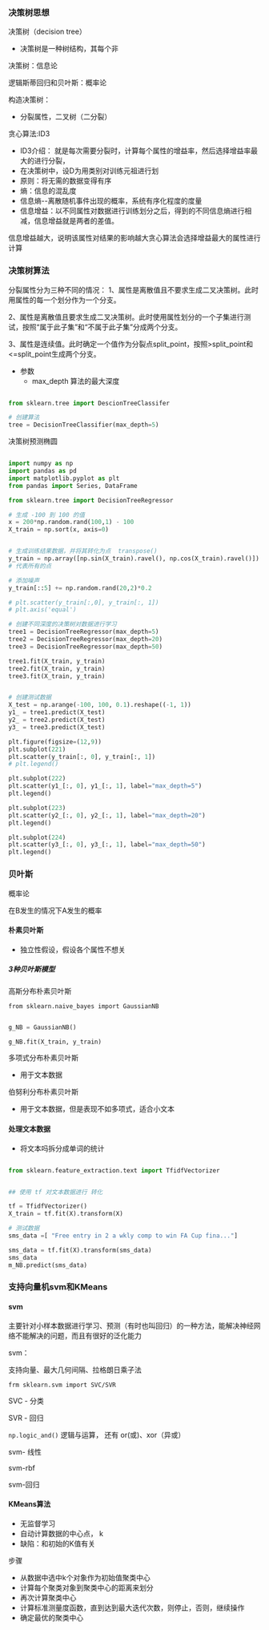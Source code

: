 ### 决策树思想



决策树（decision tree）

- 决策树是一种树结构，其每个非

决策树：信息论

逻辑斯蒂回归和贝叶斯：概率论



构造决策树：

- 分裂属性，二叉树（二分裂）

贪心算法:ID3

- ID3介绍： 就是每次需要分裂时，计算每个属性的增益率，然后选择增益率最大的进行分裂，
- 在决策树中，设D为用类别对训练元祖进行划
- 原则：将无需的数据变得有序
- 熵：信息的混乱度
- 信息熵--离散随机事件出现的概率，系统有序化程度的度量
- 信息增益：以不同属性对数据进行训练划分之后，得到的不同信息熵进行相减，信息增益就是两者的差值。



信息增益越大，说明该属性对结果的影响越大贪心算法会选择增益最大的属性进行计算





### 决策树算法

分裂属性分为三种不同的情况：
  1、属性是离散值且不要求生成二叉决策树。此时用属性的每一个划分作为一个分支。

  2、属性是离散值且要求生成二叉决策树。此时使用属性划分的一个子集进行测试，按照“属于此子集”和“不属于此子集”分成两个分支。

  3、属性是连续值。此时确定一个值作为分裂点split_point，按照>split_point和<=split_point生成两个分支。

- 参数
  - max_depth   算法的最大深度

```python

from sklearn.tree import DescionTreeClassifer

# 创建算法
tree = DecisionTreeClassifier(max_depth=5)
```



决策树预测椭圆

```python

import numpy as np
import pandas as pd
import matplotlib.pyplot as plt
from pandas import Series, DataFrame

from sklearn.tree import DecisionTreeRegressor

# 生成 -100 到 100 的值
x = 200*np.random.rand(100,1) - 100
X_train = np.sort(x, axis=0)


# 生成训练结果数据，并将其转化为点  transpose()
y_train = np.array([np.sin(X_train).ravel(), np.cos(X_train).ravel()]).transpose()
# 代表所有的点

# 添加噪声
y_train[::5] += np.random.rand(20,2)*0.2

# plt.scatter(y_train[:,0], y_train[:, 1])
# plt.axis('equal')

# 创建不同深度的决策树对数据进行学习
tree1 = DecisionTreeRegressor(max_depth=5)
tree2 = DecisionTreeRegressor(max_depth=20)
tree3 = DecisionTreeRegressor(max_depth=50)

tree1.fit(X_train, y_train)
tree2.fit(X_train, y_train)
tree3.fit(X_train, y_train)


# 创建测试数据
X_test = np.arange(-100, 100, 0.1).reshape((-1, 1))
y1_ = tree1.predict(X_test)
y2_ = tree2.predict(X_test)
y3_ = tree3.predict(X_test)

plt.figure(figsize=(12,9))
plt.subplot(221)
plt.scatter(y_train[:, 0], y_train[:, 1])
# plt.legend()

plt.subplot(222)
plt.scatter(y1_[:, 0], y1_[:, 1], label="max_depth=5")
plt.legend()

plt.subplot(223)
plt.scatter(y2_[:, 0], y2_[:, 1], label="max_depth=20")
plt.legend()

plt.subplot(224)
plt.scatter(y3_[:, 0], y3_[:, 1], label="max_depth=50")
plt.legend()
```





### 贝叶斯

概率论

在B发生的情况下A发生的概率



#### 朴素贝叶斯

-   独立性假设，假设各个属性不想关



##### 3种贝叶斯模型

高斯分布朴素贝叶斯

`from sklearn.naive_bayes import GaussianNB`

```python

g_NB = GaussianNB()

g_NB.fit(X_train, y_train)
```



多项式分布朴素贝叶斯

- 用于文本数据



伯努利分布朴素贝叶斯

- 用于文本数据，但是表现不如多项式，适合小文本





#### 处理文本数据

- 将文本吗拆分成单词的统计

```python

from sklearn.feature_extraction.text import TfidfVectorizer


## 使用 tf 对文本数据进行 转化

tf = TfidfVectorizer()
X_train = tf.fit(X).transform(X)

# 测试数据
sms_data =[ "Free entry in 2 a wkly comp to win FA Cup fina..."]

sms_data = tf.fit(X).transform(sms_data)
sms_data
m_NB.predict(sms_data)
```





### 支持向量机svm和KMeans



#### svm

主要针对小样本数据进行学习、预测（有时也叫回归）的一种方法，能解决神经网络不能解决的问题，而且有很好的泛化能力

svm：



支持向量、最大几何间隔、拉格朗日乘子法



`frm sklearn.svm import SVC/SVR`

SVC  -  分类

SVR  -  回归



`np.logic_and()`  逻辑与运算， 还有 or(或)、xor（异或）



svm- 线性

svm-rbf

svm-回归



#### KMeans算法

- 无监督学习
- 自动计算数据的中心点， k
- 缺陷：和初始的K值有关



步骤

- 从数据中选中k个对象作为初始值聚类中心
- 计算每个聚类对象到聚类中心的距离来划分
- 再次计算聚类中心
- 计算标准测量度函数，直到达到最大迭代次数，则停止，否则，继续操作
- 确定最优的聚类中心


